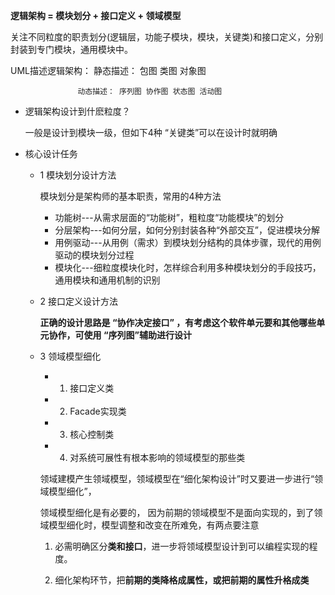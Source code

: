 **逻辑架构 = 模块划分 + 接口定义 + 领域模型**

关注不同粒度的职责划分(逻辑层，功能子模块，模块，关键类)和接口定义，分别封装到专门模块，通用模块中。

UML描述逻辑架构：   静态描述： 包图  类图  对象图

                   动态描述： 序列图 协作图 状态图 活动图
                   
* 逻辑架构设计到什麽粒度？
    
  一般是设计到模块一级，但如下4种 “关键类”可以在设计时就明确

* 核心设计任务

  * 1  模块划分设计方法
  
      模块划分是架构师的基本职责，常用的4种方法
      
    * 功能树---从需求层面的“功能树”，粗粒度“功能模块”的划分
    * 分层架构---如何分层，如何分别封装各种“外部交互”，促进模块分解
    * 用例驱动---从用例（需求）到模块划分结构的具体步骤，现代的用例驱动的模块划分过程
    * 模块化---细粒度模块化时，怎样综合利用多种模块划分的手段技巧，通用模块和通用机制的识别
    
    
  * 2  接口定义设计方法
  
    **正确的设计思路是 “协作决定接口” ，有考虑这个软件单元要和其他哪些单元协作，可使用 “序列图”辅助进行设计**
  
  * 3  领域模型细化
      * 1. 接口定义类
      * 2. Facade实现类
      * 3. 核心控制类
      * 4. 对系统可展性有根本影响的领域模型的那些类

    领域建模产生领域模型，领域模型在“细化架构设计”时又要进一步进行“领域模型细化”，  

    领域模型细化是有必要的， 因为前期的领域模型不是面向实现的，到了领域模型细化时，模型调整和改变在所难免，有两点要注意
    
    1. 必需明确区分**类和接口**，进一步将领域模型设计到可以编程实现的程度。
    
    2. 细化架构环节，把**前期的类降格成属性，或把前期的属性升格成类**

      
    
  
  
  

